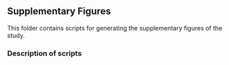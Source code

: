 ## Supplementary Figures

This folder contains scripts for generating the supplementary figures of the study.

### Description of scripts



